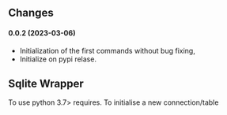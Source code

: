 ## Changes 

#### **0.0.2 (2023-03-06)**

* Initialization of the first commands without bug fixing,
* Initialize on pypi relase.

## Sqlite Wrapper 

To use python 3.7> requires.
To initialise a new connection/table 